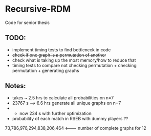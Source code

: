 # Recursive-RDM
Code for senior thesis

## TODO:
* implement timing tests to find bottleneck in code
* ~~check if one graph is a permutation of another~~
* check what is taking up the most memory/how to reduce that
* timing tests to compare not checking permutation + checking permutation + generating graphs

## Notes:
* takes ~ 2.5 hrs to calculate all probabilities on n=7
* 23767 s --> 6.6 hrs generate all unique graphs on n=7
* * now 234 s with further optimization
* probability of each match in RSEB with dummy players ??

73,786,976,294,838,206,464 <--- number of complete graphs for 12